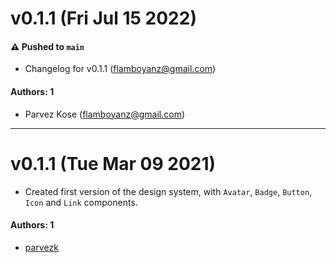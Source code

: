 # v0.1.1 (Fri Jul 15 2022)

#### ⚠️ Pushed to `main`

- Changelog for v0.1.1 (flamboyanz@gmail.com)

#### Authors: 1

- Parvez Kose (flamboyanz@gmail.com)

---

# v0.1.1 (Tue Mar 09 2021)

- Created first version of the design system, with `Avatar`, `Badge`, `Button`, `Icon` and `Link` components.

#### Authors: 1

- [parvezk](https://github.com/parvezk/learnstorybook-design-system.git)
